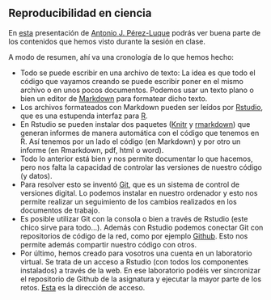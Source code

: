 ## Reproducibilidad en ciencia

En [esta](www.ajpelu.com) presentación de [Antonio J. Pérez-Luque](http://ajperezluque.com/) podrás ver buena parte de los contenidos que hemos visto durante la sesión en clase.

A modo de resumen, ahí va una cronología de lo que hemos hecho:

+ Todo se puede escribir en una archivo de texto: La idea es que todo el código que vayamos creando se puede escribir poner en el mismo archivo o en unos pocos documentos. Podemos usar un texto plano o bien un editor de [Markdown](https://es.wikipedia.org/wiki/Markdown) para formatear dicho texto.
+ Los archivos formateados con Markdown pueden ser leídos por [Rstudio](https://www.rstudio.com/), que es una estupenda interfaz para [R](https://www.r-project.org/). 
+ En Rstudio se pueden instalar dos paquetes ([Knitr](https://cran.r-project.org/web/packages/knitr/index.html) y [rmarkdown](https://cran.r-project.org/web/packages/rmarkdown/index.html)) que generan informes de manera automática con el código que tenemos en R. Así tenemos por un lado el código (en Markdown) y por otro un informe (en Rmarkdown, pdf, html o word).
+ Todo lo anterior está bien y nos permite documentar lo que hacemos, pero nos falta la capacidad de controlar las versiones de nuestro código (y datos).
+ Para resolver esto se inventó [Git](https://git-scm.com/), que es un sistema de control de versiones digital. Lo podemos instalar en nuestro ordenador y esto nos permite realizar un seguimiento de los cambios realizados en los documentos de trabajo.
+ Es posible utilizar Git con la consola o bien a través de Rstudio (este chico sirve para todo...). Además con Rstudio podemos conectar Git con repositorios de código de la red, como por ejemplo [Github](https://github.com/). Esto nos permite además compartir nuestro código con otros.
+ Por último, hemos creado para vosotros una cuenta en un laboratorio virtual. Se trata de un acceso a Rstudio (con todos los componentes instalados) a través de la web. En ese laboratorio podéis ver sincronizar el repositorio de Github de la asignatura y ejecutar la mayor parte de los retos. [Esta](http://vlab.iecolab.es:8787/auth-sign-in) es la dirección de acceso.


